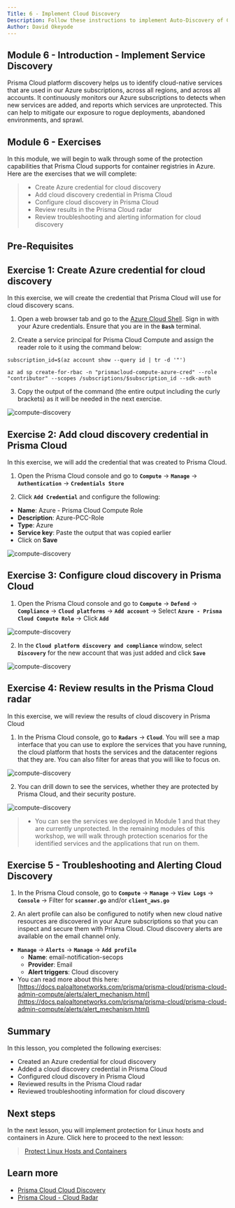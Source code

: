 ```yaml
---
Title: 6 - Implement Cloud Discovery
Description: Follow these instructions to implement Auto-Discovery of Compute Services in Azure
Author: David Okeyode
---
```


## Module 6 - Introduction - Implement Service Discovery
Prisma Cloud platform discovery helps us to identify cloud-native services that are used in our Azure subscriptions, across all regions, and across all accounts. It continuously monitors our Azure subscriptions to detects when new services are added, and reports which services are unprotected. This can help to mitigate our exposure to rogue deployments, abandoned environments, and sprawl.

## Module 6 - Exercises
In this module, we will begin to walk through some of the protection capabilities that Prisma Cloud supports for container registries in Azure. Here are the exercises that we will complete:

> * Create Azure credential for cloud discovery
> * Add cloud discovery credential in Prisma Cloud
> * Configure cloud discovery in Prisma Cloud
> * Review results in the Prisma Cloud radar
> * Review troubleshooting and alerting information for cloud discovery

## Pre-Requisites

## Exercise 1: Create Azure credential for cloud discovery

In this exercise, we will create the credential that Prisma Cloud will use for cloud discovery scans.

1. Open a web browser tab and go to the [Azure Cloud Shell](https://shell.azure.com). Sign in with your Azure credentials. Ensure that you are in the **`Bash`** terminal.


2. Create a service principal for Prisma Cloud Compute and assign the reader role to it using the command below:

```
subscription_id=$(az account show --query id | tr -d '"')

az ad sp create-for-rbac -n "prismacloud-compute-azure-cred" --role "contributor" --scopes /subscriptions/$subscription_id --sdk-auth
```

3. Copy the output of the command (the entire output including the curly brackets) as it will be needed in the next exercise.

![compute-discovery](../images/6-svc-disc-cred.png)

## Exercise 2: Add cloud discovery credential in Prisma Cloud

In this exercise, we will add the credential that was created to Prisma Cloud.

1. Open the Prisma Cloud console and go to  **`Compute`** → **`Manage`** → **`Authentication`** → **`Credentials Store`**

2. Click **`Add Credential`** and configure the following:
* **Name**: Azure - Prisma Cloud Compute Role
* **Description**: Azure-PCC-Role
* **Type**: Azure
* **Service key**: Paste the output that was copied earlier
* Click on **Save**

![compute-discovery](../images/6-svc-disc-cred-add.png)

## Exercise 3: Configure cloud discovery in Prisma Cloud

1. Open the Prisma Cloud console and go to **`Compute`** → **`Defend`** → **`Compliance`** → **`Cloud platforms`** → **`Add account`** → Select **`Azure - Prisma Cloud Compute Role`** → Click **`Add`**

![compute-discovery](../images/6-cloud-disc.png)

2. In the **`Cloud platform discovery and compliance`** window, select **`Discovery`** for the new account that was just added and click **`Save`**

![compute-discovery](../images/6-cloud-disc-add.png)


## Exercise 4: Review results in the Prisma Cloud radar

In this exercise, we will review the results of cloud discovery in Prisma Cloud

1. In the Prisma Cloud console, go to **`Radars`** → **`Cloud`**. You will see a map interface that you can use to explore the services that you have running, the cloud platform that hosts the services and the datacenter regions that they are. You can also filter for areas that you will like to focus on.

![compute-discovery](../images/6-radar-cloud.png)

2. You can drill down to see the services, whether they are protected by Prisma Cloud, and their security posture.  

![compute-discovery](../images/6-radar-cloud-svc.png)

> * You can see the services we deployed in Module 1 and that they are currently unprotected. In the remaining modules of this workshop, we will walk through protection scenarios for the identified services and the applications that run on them.


## Exercise 5 - Troubleshooting and Alerting Cloud Discovery
1. In the Prisma Cloud console, go to **`Compute`** → **`Manage`** → **`View Logs`** → **`Console`** → Filter for **`scanner.go`** and/or **`client_aws.go`**

2. An alert profile can also be configured to notify when new cloud native resources are discovered in your Azure subscriptions so that you can inspect and secure them with Prisma Cloud. Cloud discovery alerts are available on the email channel only.
* **`Manage`** → **`Alerts`** → **`Manage`** → **`Add profile`**
	* **Name**: email-notification-secops
	* **Provider**: Email
	* **Alert triggers**: Cloud discovery
* You can read more about this here: [https://docs.paloaltonetworks.com/prisma/prisma-cloud/prisma-cloud-admin-compute/alerts/alert_mechanism.html](https://docs.paloaltonetworks.com/prisma/prisma-cloud/prisma-cloud-admin-compute/alerts/alert_mechanism.html)
## Summary
In this lesson, you completed the following exercises:
* Created an Azure credential for cloud discovery
* Added a cloud discovery credential in Prisma Cloud
* Configured cloud discovery in Prisma Cloud
* Reviewed results in the Prisma Cloud radar
* Reviewed troubleshooting information for cloud discovery

## Next steps
In the next lesson, you will implement protection for Linux hosts and containers in Azure. Click here to proceed to the next lesson:
> [Protect Linux Hosts and Containers](7-protect-linux-hosts-and-containers.md)

## Learn more
* [Prisma Cloud Cloud Discovery](https://docs.prismacloudcompute.com/docs/enterprise_edition/compliance/cloud_discovery.html)
* [Prisma Cloud - Cloud Radar](https://docs.prismacloudcompute.com/docs/enterprise_edition/technology_overviews/radar.html#cloud-pivot)